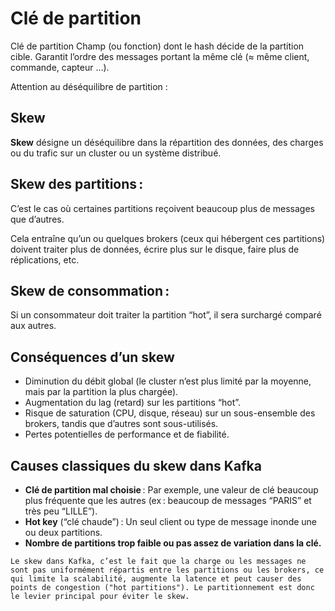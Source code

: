 # Clé de partition


Clé de partition 	Champ (ou fonction) dont le hash décide de la partition cible. 	Garantit l’ordre des messages portant la même clé (≈ même client, commande, capteur …).

Attention au déséquilibre de partition : 

## Skew

**Skew** désigne un déséquilibre dans la répartition des données, des charges ou du trafic sur un cluster ou un système distribué.


## Skew des partitions :

C’est le cas où certaines partitions reçoivent beaucoup plus de messages que d’autres.

Cela entraîne qu’un ou quelques brokers (ceux qui hébergent ces partitions) doivent traiter plus de données, écrire plus sur le disque, faire plus de réplications, etc.

## Skew de consommation :

Si un consommateur doit traiter la partition “hot”, il sera surchargé comparé aux autres.


## Conséquences d’un skew

- Diminution du débit global (le cluster n’est plus limité par la moyenne, mais par la partition la plus chargée).
- Augmentation du lag (retard) sur les partitions “hot”.
- Risque de saturation (CPU, disque, réseau) sur un sous-ensemble des brokers, tandis que d’autres sont sous-utilisés.
- Pertes potentielles de performance et de fiabilité.

## Causes classiques du skew dans Kafka

- **Clé de partition mal choisie** : Par exemple, une valeur de clé beaucoup plus fréquente que les autres (ex : beaucoup de messages “PARIS” et très peu “LILLE”).
- **Hot key** (“clé chaude”) : Un seul client ou type de message inonde une ou deux partitions.
- **Nombre de partitions trop faible ou pas assez de variation dans la clé.**


```Le skew dans Kafka, c’est le fait que la charge ou les messages ne sont pas uniformément répartis entre les partitions ou les brokers, ce qui limite la scalabilité, augmente la latence et peut causer des points de congestion ("hot partitions"). Le partitionnement est donc le levier principal pour éviter le skew.```
